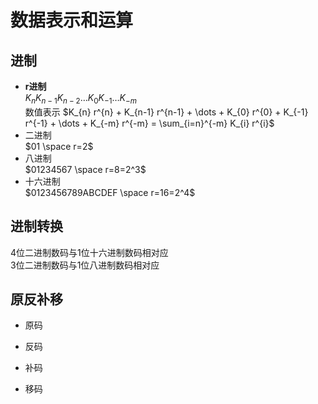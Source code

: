 # 数据表示和运算
## 进制
- **r进制**  
 $K_{n} K_{n-1} K_{n-2} \dots K_{0} K_{-1} \dots K_{-m}$    
数值表示 $K_{n} r^{n} + K_{n-1} r^{n-1} + \dots + K_{0} r^{0} + K_{-1} r^{-1} + \dots + K_{-m} r^{-m} = \sum_{i=n}^{-m} K_{i} r^{i}$
- 二进制  
$01 \space r=2$
- 八进制  
$01234567 \space r=8=2^3$
- 十六进制  
$0123456789ABCDEF \space r=16=2^4$
## 进制转换
4位二进制数码与1位十六进制数码相对应  
3位二进制数码与1位八进制数码相对应  
  
## 原反补移
- 原码

- 反码
- 补码
- 移码